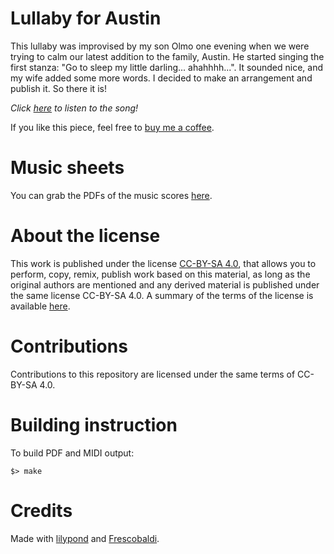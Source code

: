 # Lullaby for Austin

This lullaby was improvised by my son Olmo one evening when we were
trying to calm our latest addition to the family, Austin. He started
singing the first stanza: "Go to sleep my little darling... ahahhhh...".
It sounded nice, and my wife added some more words. I decided to make
an arrangement and publish it. So there it is!

*Click [here](https://soundcloud.com/francesco-petrogalli/lullaby-for-austin) to listen to the song!* 

If you like this piece, feel free to [buy me a
coffee](https://ko-fi.com/tubafranz).

# Music sheets

You can grab the PDFs of the music scores
[here](https://github.com/fpetrogalli/lfa/releases/latest).

# About the license

This work is published under the license [CC-BY-SA
4.0](https://creativecommons.org/licenses/by-sa/4.0/), that allows you
to perform, copy, remix, publish work based on this material, as long
as the original authors are mentioned and any derived material is
published under the same license CC-BY-SA 4.0. A summary of the terms
of the license is available
[here](https://creativecommons.org/licenses/by-sa/4.0/).

# Contributions

Contributions to this repository are licensed under the same terms of
CC-BY-SA 4.0.

# Building instruction

To build PDF and MIDI output:

```
$> make
```

# Credits

Made with [lilypond](http://lilypond.org/) and
[Frescobaldi](https://www.frescobaldi.org).
